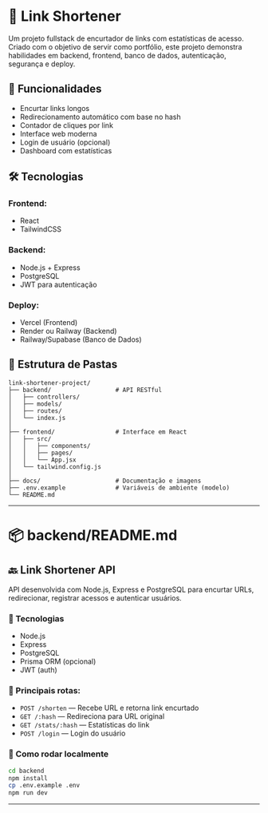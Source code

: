 # 🔗 Link Shortener

Um projeto fullstack de encurtador de links com estatísticas de acesso. Criado com o objetivo de servir como portfólio, este projeto demonstra habilidades em backend, frontend, banco de dados, autenticação, segurança e deploy.

## 🚀 Funcionalidades

- Encurtar links longos
- Redirecionamento automático com base no hash
- Contador de cliques por link
- Interface web moderna
- Login de usuário (opcional)
- Dashboard com estatísticas

## 🛠️ Tecnologias

### Frontend:
- React
- TailwindCSS

### Backend:
- Node.js + Express
- PostgreSQL
- JWT para autenticação

### Deploy:
- Vercel (Frontend)
- Render ou Railway (Backend)
- Railway/Supabase (Banco de Dados)

## 📁 Estrutura de Pastas

```
link-shortener-project/
├── backend/                  # API RESTful
│   ├── controllers/
│   ├── models/
│   ├── routes/
│   └── index.js
│
├── frontend/                 # Interface em React
│   ├── src/
│   │   ├── components/
│   │   ├── pages/
│   │   └── App.jsx
│   └── tailwind.config.js
│
├── docs/                     # Documentação e imagens
├── .env.example              # Variáveis de ambiente (modelo)
└── README.md
```

---

# 📦 backend/README.md

## 🔙 Link Shortener API

API desenvolvida com Node.js, Express e PostgreSQL para encurtar URLs, redirecionar, registrar acessos e autenticar usuários.

### 🔧 Tecnologias
- Node.js
- Express
- PostgreSQL
- Prisma ORM (opcional)
- JWT (auth)

### 📄 Principais rotas:
- `POST /shorten` — Recebe URL e retorna link encurtado
- `GET /:hash` — Redireciona para URL original
- `GET /stats/:hash` — Estatísticas do link
- `POST /login` — Login do usuário

### 🚀 Como rodar localmente
```bash
cd backend
npm install
cp .env.example .env
npm run dev
```

---
